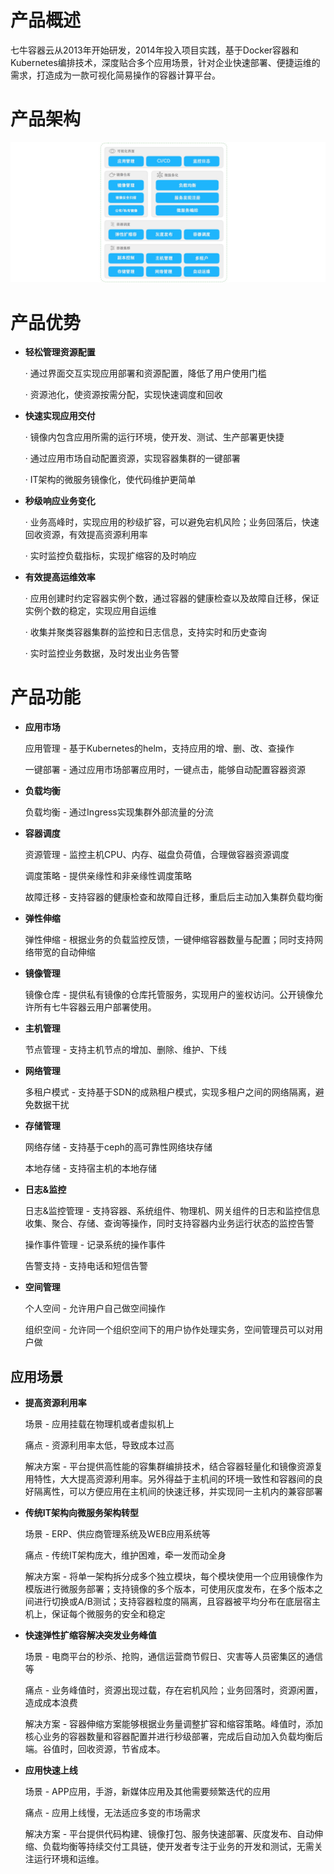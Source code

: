# 产品概述

七牛容器云从2013年开始研发，2014年投入项目实践，基于Docker容器和Kubernetes编排技术，深度贴合多个应用场景，针对企业快速部署、便捷运维的需求，打造成为一款可视化简易操作的容器计算平台。

# 产品架构

![产品架构](_figures/introduction/product-architecture.png)

# 产品优势

* **轻松管理资源配置**

  · 通过界面交互实现应用部署和资源配置，降低了用户使用门槛

  · 资源池化，使资源按需分配，实现快速调度和回收

* **快速实现应用交付**

  · 镜像内包含应用所需的运行环境，使开发、测试、生产部署更快捷

  · 通过应用市场自动配置资源，实现容器集群的一键部署

  · IT架构的微服务镜像化，使代码维护更简单

* **秒级响应业务变化**

  · 业务高峰时，实现应用的秒级扩容，可以避免宕机风险；业务回落后，快速回收资源，有效提高资源利用率

  · 实时监控负载指标，实现扩缩容的及时响应

* **有效提高运维效率**

  · 应用创建时约定容器实例个数，通过容器的健康检查以及故障自迁移，保证实例个数的稳定，实现应用自运维

  · 收集并聚类容器集群的监控和日志信息，支持实时和历史查询

  · 实时监控业务数据，及时发出业务告警

# 产品功能

* **应用市场**

  应用管理 - 基于Kubernetes的helm，支持应用的增、删、改、查操作

  一键部署 - 通过应用市场部署应用时，一键点击，能够自动配置容器资源

* **负载均衡**

  负载均衡 - 通过Ingress实现集群外部流量的分流

* **容器调度**

  资源管理 - 监控主机CPU、内存、磁盘负荷值，合理做容器资源调度

  调度策略 - 提供亲缘性和非亲缘性调度策略

  故障迁移 - 支持容器的健康检查和故障自迁移，重启后主动加入集群负载均衡

* **弹性伸缩**

  弹性伸缩 - 根据业务的负载监控反馈，一键伸缩容器数量与配置；同时支持网络带宽的自动伸缩

* **镜像管理**

  镜像仓库 - 提供私有镜像的仓库托管服务，实现用户的鉴权访问。公开镜像允许所有七牛容器云用户部署使用。

* **主机管理**

  节点管理 - 支持主机节点的增加、删除、维护、下线

* **网络管理**

  多租户模式 - 支持基于SDN的成熟租户模式，实现多租户之间的网络隔离，避免数据干扰

* **存储管理**

  网络存储 - 支持基于ceph的高可靠性网络块存储 

  本地存储 - 支持宿主机的本地存储

* **日志&监控**

  日志&监控管理 - 支持容器、系统组件、物理机、网关组件的日志和监控信息收集、聚合、存储、查询等操作，同时支持容器内业务运行状态的监控告警

  操作事件管理 - 记录系统的操作事件

  告警支持 - 支持电话和短信告警

* **空间管理**

  个人空间 - 允许用户自己做空间操作

  组织空间 - 允许同一个组织空间下的用户协作处理实务，空间管理员可以对用户做

## 应用场景

* **提高资源利用率**

  场景 - 应用挂载在物理机或者虚拟机上

  痛点 - 资源利用率太低，导致成本过高

  解决方案 - 平台提供高性能的容集群编排技术，结合容器轻量化和镜像资源复用特性，大大提高资源利用率。另外得益于主机间的环境一致性和容器间的良好隔离性，可以方便应用在主机间的快速迁移，并实现同一主机内的兼容部署

* **传统IT架构向微服务架构转型**

  场景 - ERP、供应商管理系统及WEB应用系统等

  痛点 - 传统IT架构庞大，维护困难，牵一发而动全身

  解决方案 - 将单一架构拆分成多个独立模块，每个模块使用一个应用镜像作为模版进行微服务部署；支持镜像的多个版本，可使用灰度发布，在多个版本之间进行切换或A/B测试；支持容器粒度的隔离，且容器被平均分布在底层宿主机上，保证每个微服务的安全和稳定

* **快速弹性扩缩容解决突发业务峰值**

  场景 - 电商平台的秒杀、抢购，通信运营商节假日、灾害等人员密集区的通信等

  痛点 - 业务峰值时，资源出现过载，存在宕机风险；业务回落时，资源闲置，造成成本浪费

  解决方案 - 容器伸缩方案能够根据业务量调整扩容和缩容策略。峰值时，添加核心业务的容器数量和容器配置并进行秒级部署，完成后自动加入负载均衡后端。谷值时，回收资源，节省成本。

* **应用快速上线**

  场景 - APP应用，手游，新媒体应用及其他需要频繁迭代的应用

  痛点 - 应用上线慢，无法适应多变的市场需求

  解决方案 - 平台提供代码构建、镜像打包、服务快速部署、灰度发布、自动伸缩、负载均衡等持续交付工具链，使开发者专注于业务的开发和测试，无需关注运行环境和运维。
